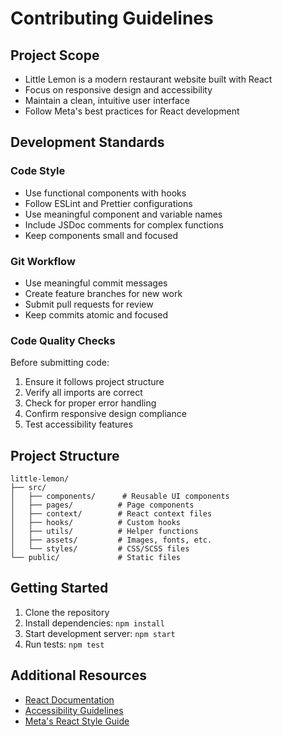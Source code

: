 # Contributing Guidelines

## Project Scope
- Little Lemon is a modern restaurant website built with React
- Focus on responsive design and accessibility
- Maintain a clean, intuitive user interface
- Follow Meta's best practices for React development

## Development Standards
### Code Style
- Use functional components with hooks
- Follow ESLint and Prettier configurations
- Use meaningful component and variable names
- Include JSDoc comments for complex functions
- Keep components small and focused

### Git Workflow
- Use meaningful commit messages
- Create feature branches for new work
- Submit pull requests for review
- Keep commits atomic and focused

### Code Quality Checks
Before submitting code:
1. Ensure it follows project structure
2. Verify all imports are correct
3. Check for proper error handling
4. Confirm responsive design compliance
5. Test accessibility features

## Project Structure
```
little-lemon/
├── src/
│   ├── components/      # Reusable UI components
│   ├── pages/          # Page components
│   ├── context/        # React context files
│   ├── hooks/          # Custom hooks
│   ├── utils/          # Helper functions
│   ├── assets/         # Images, fonts, etc.
│   └── styles/         # CSS/SCSS files
└── public/             # Static files
```

## Getting Started
1. Clone the repository
2. Install dependencies: `npm install`
3. Start development server: `npm start`
4. Run tests: `npm test`

## Additional Resources
- [React Documentation](https://react.dev/)
- [Accessibility Guidelines](https://www.w3.org/WAI/standards-guidelines/wcag/)
- [Meta's React Style Guide](https://github.com/facebook/react/wiki/Style-Guide)
